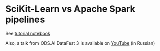# SciKit-Learn vs Apache Spark pipelines

See [tutorial notebook](spark-ml-tutorial.ipynb)

Also, a talk from ODS.AI DataFest 3 is available on [YouTube](https://www.youtube.com/watch?v=L6l95Mj-WTg) (in Russian)
